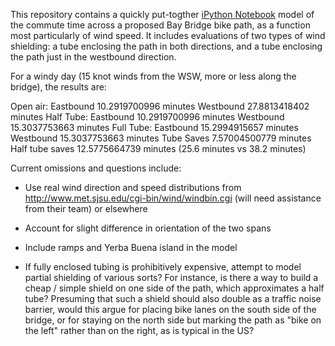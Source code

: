 This repository contains a quickly put-togther [iPython
Notebook](http://ipython.org/notebook.html) model of the commute time across a
proposed Bay Bridge bike path, as a function most particularly of wind speed.
It includes evaluations of two types of wind shielding: a tube enclosing the
path in both directions, and a tube enclosing the path just in the westbound
direction.

For a windy day (15 knot winds from the WSW,
more or less along the bridge), the results are:

Open air:
  Eastbound 10.2919700996 minutes
  Westbound 27.8813418402 minutes
Half Tube:
  Eastbound 10.2919700996 minutes
  Westbound 15.3037753663 minutes
Full Tube:
  Eastbound 15.2994915657 minutes
  Westbound 15.3037753663 minutes
Tube Saves 7.57004500779 minutes
Half tube saves 12.5775664739 minutes
(25.6 minutes vs 38.2 minutes)

Current omissions and questions include:

* Use real wind direction and speed distributions from
  http://www.met.sjsu.edu/cgi-bin/wind/windbin.cgi (will need assistance from
  their team) or elsewhere

* Account for slight difference in orientation of the two spans

* Include ramps and Yerba Buena island in the model

* If fully enclosed tubing is prohibitively expensive, attempt to model
  partial shielding of various sorts?  For instance, is there a way to build a
  cheap / simple shield on one side of the path, which approximates a half
  tube?  Presuming that such a shield should also double as a traffic noise
  barrier, would this argue for placing bike lanes on the south side of the
  bridge, or for staying on the north side but marking the path as "bike on
  the left" rather than on the right, as is typical in the US?
